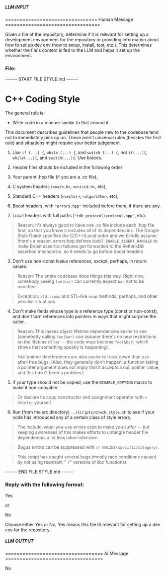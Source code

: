 ##### LLM INPUT #####
================================ Human Message =================================

Given a file of the repository, determine if it is relevant for setting up a development environment for the repository or providing information about how to set up dev env (how to setup, install, test, etc.). This determines whether the file's content is fed to the LLM and helps it set up the environment.

### File:
------ START FILE STYLE.md ------
# C++ Coding Style

The general rule is:

 - Write code in a manner similar to that around it.

This document describes guidelines that people new to the codebase
tend not to immediately pick up on.  These aren't universal rules
(besides the first rule) and situations might require your better
judgement.

1. Use `if (...) {`, `while (...) {`, and `switch (...) {`, not `if(...){`,
`while(...){`, and `switch(...){`.  Use braces.

2.  Header files should be included in the following order:
  1. Your parent .hpp file (if you are a .cc file),
  2. C system headers (`<math.h>`, `<unistd.h>`, etc),
  3. Standard C++ headers (`<vector>`, `<algorithm>`, etc),
  4. Boost headers, with `"errors.hpp"` included before them, if there are any.
  5. Local headers with full paths (`"rdb_protocol/protocol.hpp"`, etc).

  > Reason: It's always good to have one .cc file include each .hpp file first,
    so that you know it includes all of its dependencies.  The Google Style
    Guide specifies the C/C++/Local order and we blindly assume there's a
    reason.  errors.hpp defines `BOOST_ENABLE_ASSERT_HANDLER` to make Boost
    assertion failures get forwarded to the RethinkDB assertion mechanism, so
    it needs to go before boost headers.

3. Don't use non-const lvalue references, except, perhaps, in return values.

  > Reason: The entire codebase does things this way.  Right now,
    somebody seeing `foo(bar)` can currently expect `bar` not to be
    modified.

  > Exception: `std::swap` and STL-like `swap` methods, perhaps, and
    other peculiar situations.

4. Don't make fields whose type is a reference type (const or non-const), and
don't turn references into pointers in ways that might surprise the caller.

  > Reason: This makes object lifetime dependencies easier to see (somebody
    calling `foo(bar)` can assume there's no new restrictions on the lifetime
    of `bar` -- the code must become `foo(&bar)` which shows that something
    spooky is happening).

  > Null pointer dereferences are also easier to track down than use-after-free
    bugs.  (Also, they generally don't happen: a function taking a pointer
    argument does not imply that it accepts a null pointer value, and this
    hasn't been a problem.)

5. If your type should not be copied, use the `DISABLE_COPYING` macro to make
it non-copyable.

  > Or declare its copy constructor and assignment operator with `= delete;`
    yourself.

6. Run (from the src directory) `../scripts/check_style.sh` to see if your
code has introduced any of a certain class of style errors.

  > The include-what-you-use errors exist to make you suffer -- but keeping
    awareness of this makes efforts to untangle header file dependences a lot
    less labor-intensive.

  > Bogus errors can be suppressed with `// NOLINT(specific/category)`.

  > This script has caught several bugs (mostly race conditions caused by not
    using reentrant "_r" versions of libc functions).

------ END FILE STYLE.md ------

### Reply with the following format:

<rel>Yes</rel>

or

<rel>No</rel>

Choose either Yes or No, Yes means this file IS relevant for setting up a dev env for the repository.

##### LLM OUTPUT #####
================================== Ai Message ==================================

<rel>No</rel>